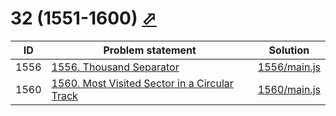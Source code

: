 # 32 (1551-1600) [⬀](https://leetcode.com/problemset/all/#page-32)


| ID   | Problem statement                                                                                                       | Solution                     |
|------|-------------------------------------------------------------------------------------------------------------------------|------------------------------|
| 1556 | [1556. Thousand Separator](https://leetcode.com/problems/thousand-separator/)                                           | [1556/main.js](1556/main.js) |
| 1560 | [1560. Most Visited Sector in a Circular Track](https://leetcode.com/problems/most-visited-sector-in-a-circular-track/) | [1560/main.js](1560/main.js) |

